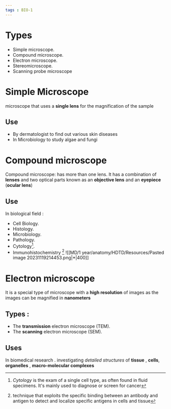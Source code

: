 ```yaml
---
tags : BIO-1
---
```


# Types 
- Simple microscope.
- Compound microscope.
- Electron microscope.
- Stereomicroscope.
- Scanning probe microscope

# Simple Microscope 
microscope that uses a **single lens** for the magnification of the sample
## Use
- By dermatologist to find out various skin diseases 
- In Microbiology to study algae and fungi 

# Compound microscope 
Compound microscope:  has more than one lens. It has a combination of **lenses** and two optical parts known as an **objective lens** and an **eyepiece** (**ocular lens**)
## Use 
In biological field :
- Cell Biology.
- Histology.
- Microbiology.
- Pathology.
- Cytology[^1].
- Immunohistochemistry [^2]
![[MD/1 year/anatomy/HDTD/Resources/Pasted image 20231119214453.png|*|400]]

[^1]:_Cytology_ is the exam of a single cell type, as often found in fluid specimens. It's mainly used to diagnose or screen for cancer 
[^2]:technique that exploits the specific binding between an antibody and antigen to detect and localize specific antigens in cells and tissue

# Electron microscope 
It is a special type of microscope with a **high resolution** of images as the images can be magnified in **nanometers**
## Types : 
- The **transmission** electron microscope (TEM).
- The **scanning** electron microscope (SEM).

## Uses 
In biomedical research . investigating *detailed structures* of **tissue** , **cells**, **organelles** , **macro-molecular complexes**